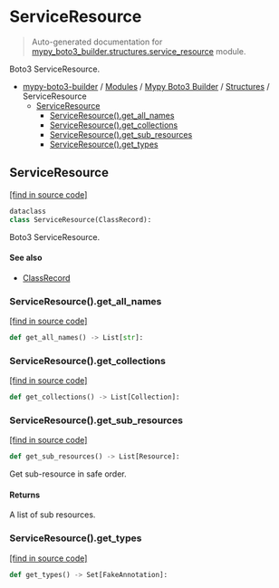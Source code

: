 # ServiceResource

> Auto-generated documentation for [mypy_boto3_builder.structures.service_resource](https://github.com/vemel/mypy_boto3_builder/blob/master/mypy_boto3_builder/structures/service_resource.py) module.

Boto3 ServiceResource.

- [mypy-boto3-builder](../../README.md#mypy_boto3_builder) / [Modules](../../MODULES.md#mypy-boto3-builder-modules) / [Mypy Boto3 Builder](../index.md#mypy-boto3-builder) / [Structures](index.md#structures) / ServiceResource
    - [ServiceResource](#serviceresource)
        - [ServiceResource().get_all_names](#serviceresourceget_all_names)
        - [ServiceResource().get_collections](#serviceresourceget_collections)
        - [ServiceResource().get_sub_resources](#serviceresourceget_sub_resources)
        - [ServiceResource().get_types](#serviceresourceget_types)

## ServiceResource

[[find in source code]](https://github.com/vemel/mypy_boto3_builder/blob/master/mypy_boto3_builder/structures/service_resource.py#L20)

```python
dataclass
class ServiceResource(ClassRecord):
```

Boto3 ServiceResource.

#### See also

- [ClassRecord](class_record.md#classrecord)

### ServiceResource().get_all_names

[[find in source code]](https://github.com/vemel/mypy_boto3_builder/blob/master/mypy_boto3_builder/structures/service_resource.py#L53)

```python
def get_all_names() -> List[str]:
```

### ServiceResource().get_collections

[[find in source code]](https://github.com/vemel/mypy_boto3_builder/blob/master/mypy_boto3_builder/structures/service_resource.py#L61)

```python
def get_collections() -> List[Collection]:
```

### ServiceResource().get_sub_resources

[[find in source code]](https://github.com/vemel/mypy_boto3_builder/blob/master/mypy_boto3_builder/structures/service_resource.py#L74)

```python
def get_sub_resources() -> List[Resource]:
```

Get sub-resource in safe order.

#### Returns

A list of sub resources.

### ServiceResource().get_types

[[find in source code]](https://github.com/vemel/mypy_boto3_builder/blob/master/mypy_boto3_builder/structures/service_resource.py#L44)

```python
def get_types() -> Set[FakeAnnotation]:
```
